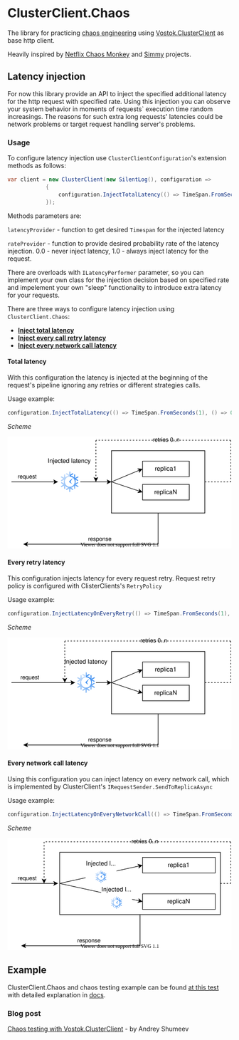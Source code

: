 # ClusterClient.Chaos

The library for practicing [chaos engineering](https://principlesofchaos.org/) using [Vostok.ClusterClient](https://github.com/vostok/clusterclient.core "Vostok.ClusterClient") as base http  client.

Heavily inspired by [Netflix Chaos Monkey](https://github.com/Netflix/chaosmonkey) and [Simmy](https://github.com/Polly-Contrib/Simmy) projects.

## Latency injection

For now this library provide an API to inject the specified additional latency for the http request with specified rate. 
Using this injection you can observe your system behavior in moments of requests` execution time random increasings. 
The reasons for such extra long requests' latencies could be network problems or target request handling server's problems.

### Usage

To configure latency injection use `ClusterClientConfiguration`'s extension methods as follows:
```c#
var client = new ClusterClient(new SilentLog(), configuration =>
            {
                configuration.InjectTotalLatency(() => TimeSpan.FromSeconds(1), () => 0.05); //adds extra 1 second latency with 5% probability
            });
```
Methods parameters are:

`latencyProvider` - function to get desired `Timespan` for the injected latency

`rateProvider` - function to provide desired probability rate of the latency injection. 
0.0 - never inject latency, 1.0 - always inject latency for the request.

There are overloads with `ILatencyPerformer` parameter, so you can implement your own class for the injection decision based on specified rate and impelement your own "sleep" functionality to introduce extra latency for your requests.

There are three ways to configure latency injection using `ClusterClient.Chaos`:
- **[Inject total latency](#total-latency)**
- **[Inject every call retry latency](#every-retry-latency)**
- **[Inject every network call latency]()**

#### Total latency
With this configuration the latency is injected at the beginning of the request's pipeline
ignoring any retries or different strategies calls.

Usage example:
```c#
configuration.InjectTotalLatency(() => TimeSpan.FromSeconds(1), () => 0.05);
```
*Scheme*

![](docs/Total.svg)

#### Every retry latency
This configuration injects latency for every request retry. Request retry policy is configured with ClisterClients's `RetryPolicy`

Usage example:
```c#
configuration.InjectLatencyOnEveryRetry(() => TimeSpan.FromSeconds(1), () => 0.05);
```

*Scheme*

![](docs/Retry.svg)

#### Every network call latency

Using this configuration you can inject latency on every network call, which is implemented by ClusterClient's 
`IRequestSender.SendToReplicaAsync`

Usage example:
```c#
configuration.InjectLatencyOnEveryNetworkCall(() => TimeSpan.FromSeconds(1), () => 0.05);
```

*Scheme*

![](docs/Network.svg)

## Example

ClusterClient.Chaos and chaos testing example can be found [at this test](Example.ChaosTesting/LatencyTests.cs) with detailed explanation in [docs]().

[comment]: # (todo docs)

### Blog post

[Chaos testing with Vostok.ClusterClient]() - by Andrey Shumeev

[comment]: # (todo article and link)